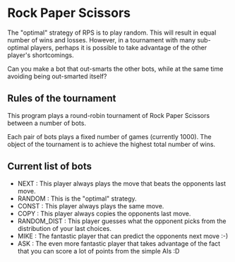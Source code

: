 # Rock Paper Scissors

The "optimal" strategy of RPS is to play random. This will result in equal
number of wins and losses. However, in a tournament with many sub-optimal
players, perhaps it is possible to take advantage of the other player's
shortcomings.

Can you make a bot that out-smarts the other bots, while at the same time
avoiding being out-smarted itself?

## Rules of the tournament
This program plays a round-robin tournament of Rock Paper Scissors between a
number of bots.

Each pair of bots plays a fixed number of games (currently 1000). The object
of the tournament is to achieve the highest total number of wins.

## Current list of bots

* NEXT        : This player always plays the move that beats the opponents last move.
* RANDOM      : This is the "optimal" strategy.
* CONST       : This player always plays the same move.
* COPY        : This player always copies the opponents last move.
* RANDOM_DIST : This player guesses what the opponent picks from the distribution of your last choices.
* MIKE        : The fantastic player that can predict the opponents next move :-)
* ASK         : The even more fantastic player that takes advantage of the fact that you can score a lot of points from the simple AIs :D
